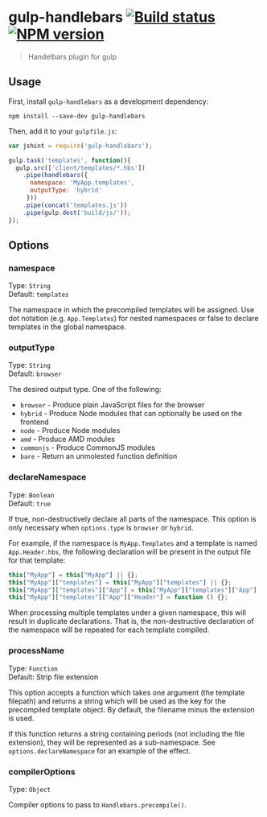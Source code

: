 # gulp-handlebars  [![Build status][travis-image]][travis-url]  [![NPM version][npm-image]][npm-url]

> Handelbars plugin for gulp

## Usage

First, install `gulp-handlebars` as a development dependency:

```shell
npm install --save-dev gulp-handlebars
```

Then, add it to your `gulpfile.js`:

```javascript
var jshint = require('gulp-handlebars');

gulp.task('templates', function(){
  gulp.src(['client/templates/*.hbs'])
    .pipe(handlebars({
      namespace: 'MyApp.templates',
      outputType: 'hybrid'
     }))
    .pipe(concat('templates.js'))
    .pipe(gulp.dest('build/js/'));
});
```
## Options

### namespace
Type: `String`  
Default: `templates`

The namespace in which the precompiled templates will be assigned. Use dot notation (e.g. `App.Templates`) for nested namespaces or false to declare templates in the global namespace.

### outputType
Type: `String`  
Default: `browser`

The desired output type. One of the following:

* `browser` - Produce plain JavaScript files for the browser
* `hybrid` - Produce Node modules that can optionally be used on the frontend
* `node` - Produce Node modules
* `amd` - Produce AMD modules
* `commonjs` - Produce CommonJS modules
* `bare` - Return an unmolested function definition

### declareNamespace
Type: `Boolean`  
Default: `true`

If true, non-destructively declare all parts of the namespace. This option is only necessary when `options.type` is `browser` or `hybrid`.

For example, if the namespace is `MyApp.Templates` and a template is named `App.Header.hbs`, the following declaration will be present in the output file for that template:

```javascript
this["MyApp"] = this["MyApp"] || {};
this["MyApp"]["templates"] = this["MyApp"]["templates"] || {};
this["MyApp"]["templates"]["App"] = this["MyApp"]["templates"]["App"] || {};
this["MyApp"]["templates"]["App"]["Header"] = function () {};
```

When processing multiple templates under a given namespace, this will result in duplicate declarations. That is, the non-destructive declaration of the namespace will be repeated for each template compiled.

### processName
Type: `Function`  
Default: Strip file extension

This option accepts a function which takes one argument (the template filepath) and returns a string which will be used as the key for the precompiled template object. By default, the filename minus the extension is used.

If this function returns a string containing periods (not including the file extension), they will be represented as a sub-namespace. See `options.declareNamespace` for an example of the effect.

### compilerOptions
Type: `Object`

Compiler options to pass to `Handlebars.precompile()`.


[travis-url]: http://travis-ci.org/lazd/gulp-handlebars
[travis-image]: https://secure.travis-ci.org/lazd/gulp-handlebars.png?branch=master
[npm-url]: https://npmjs.org/package/gulp-handlebars
[npm-image]: https://badge.fury.io/js/gulp-handlebars.png
